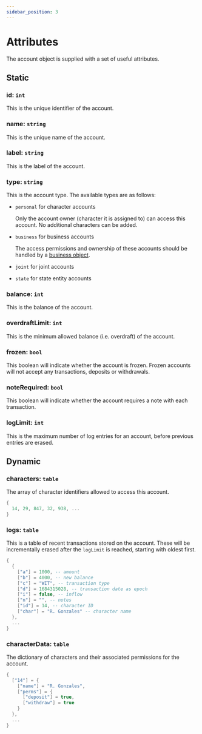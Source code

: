 ```yaml
---
sidebar_position: 3
---
```


# Attributes

The account object is supplied with a set of useful attributes.

## Static

### id: `int`

This is the unique identifier of the account.

### name: `string`

This is the unique name of the account.

### label: `string`

This is the label of the account.

### type: `string`

This is the account type. The available types are as follows:

* `personal` for character accounts
  
  Only the account owner (character it is assigned to) can access this account. No additional characters can be added.

* `business` for business accounts
  
  The access permissions and ownership of these accounts should be handled by a [business object](business/object/get-object).

* `joint` for joint accounts

* `state` for state entity accounts

### balance: `int`

This is the balance of the account.

### overdraftLimit: `int`

This is the minimum allowed balance (i.e. overdraft) of the account.

### frozen: `bool`

This boolean will indicate whether the account is frozen. Frozen accounts will not accept any transactions, deposits or withdrawals.

### noteRequired: `bool`

This boolean will indicate whether the account requires a note with each transaction.

### logLimit: `int`

This is the maximum number of log entries for an account, before previous entries are erased.

## Dynamic

### characters: `table`

The array of character identifiers allowed to access this account.
```lua
{
  14, 29, 847, 32, 938, ...
}
```

### logs: `table`

This is a table of recent transactions stored on the account. These will be incrementally erased after the `logLimit` is reached, starting with oldest first.
```lua
{
  {
    ["a"] = 1000, -- amount
    ["b"] = 4000, -- new balance
    ["c"] = "WIT", -- transaction type
    ["d"] = 1684315028, -- transaction date as epoch
    ["i"] = false, -- inflow
    ["n"] = "", -- notes
    ["id"] = 14, -- character ID
    ["char"] = "R. Gonzales" -- character name
  },
  ...
}
```

### characterData: `table`

The dictionary of characters and their associated permissions for the account.
```lua
{
  ["14"] = {
    ["name"] = "R. Gonzales",
    ["perms"] = {
      ["deposit"] = true,
      ["withdraw"] = true
    }
  },
  ...
}
```